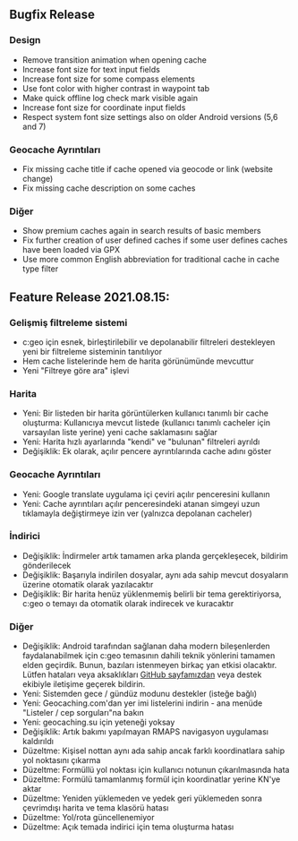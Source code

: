 ## Bugfix Release

### Design
- Remove transition animation when opening cache
- Increase font size for text input fields
- Increase font size for some compass elements
- Use font color with higher contrast in waypoint tab
- Make quick offline log check mark visible again
- Increase font size for coordinate input fields
- Respect system font size settings also on older Android versions (5,6 and 7)

### Geocache Ayrıntıları
- Fix missing cache title if cache opened via geocode or link (website change)
- Fix missing cache description on some caches

### Diğer
- Show premium caches again in search results of basic members
- Fix further creation of user defined caches if some user defines caches have been loaded via GPX
- Use more common English abbreviation for traditional cache in cache type filter

## Feature Release 2021.08.15:

### Gelişmiş filtreleme sistemi
- c:geo için esnek, birleştirilebilir ve depolanabilir filtreleri destekleyen yeni bir filtreleme sisteminin tanıtılıyor
- Hem cache listelerinde hem de harita görünümünde mevcuttur
- Yeni "Filtreye göre ara" işlevi

### Harita
- Yeni: Bir listeden bir harita görüntülerken kullanıcı tanımlı bir cache oluşturma: Kullanıcıya mevcut listede (kullanıcı tanımlı cacheler için varsayılan liste yerine) yeni cache saklamasını sağlar
- Yeni: Harita hızlı ayarlarında "kendi" ve "bulunan" filtreleri ayrıldı
- Değişiklik: Ek olarak, açılır pencere ayrıntılarında cache adını göster

### Geocache Ayrıntıları
- Yeni: Google translate uygulama içi çeviri açılır penceresini kullanın
- Yeni: Cache ayrıntıları açılır penceresindeki atanan simgeyi uzun tıklamayla değiştirmeye izin ver (yalnızca depolanan cacheler)

### İndirici
- Değişiklik: İndirmeler artık tamamen arka planda gerçekleşecek, bildirim gönderilecek
- Değişiklik: Başarıyla indirilen dosyalar, aynı ada sahip mevcut dosyaların üzerine otomatik olarak yazılacaktır
- Değişiklik: Bir harita henüz yüklenmemiş belirli bir tema gerektiriyorsa, c:geo o temayı da otomatik olarak indirecek ve kuracaktır

### Diğer
- Değişiklik: Android tarafından sağlanan daha modern bileşenlerden faydalanabilmek için c:geo temasının dahili teknik yönlerini tamamen elden geçirdik. Bunun, bazıları istenmeyen birkaç yan etkisi olacaktır. Lütfen hataları veya aksaklıkları [GitHub sayfamızdan](https://www.github.com/cgeo/cgeo/issues) veya destek ekibiyle iletişime geçerek bildirin.
- Yeni: Sistemden gece / gündüz modunu destekler (isteğe bağlı)
- Yeni: Geocaching.com'dan yer imi listelerini indirin - ana menüde "Listeler / cep sorguları"na bakın
- Yeni: geocaching.su için yeteneği yoksay
- Değişiklik: Artık bakımı yapılmayan RMAPS navigasyon uygulaması kaldırıldı
- Düzeltme: Kişisel nottan aynı ada sahip ancak farklı koordinatlara sahip yol noktasını çıkarma
- Düzeltme: Formüllü yol noktası için kullanıcı notunun çıkarılmasında hata
- Düzeltme: Formülü tamamlanmış formül için koordinatlar yerine KN'ye aktar
- Düzeltme: Yeniden yüklemeden ve yedek geri yüklemeden sonra çevrimdışı harita ve tema klasörü hatası
- Düzeltme: Yol/rota güncellenemiyor
- Düzeltme: Açık temada indirici için tema oluşturma hatası
